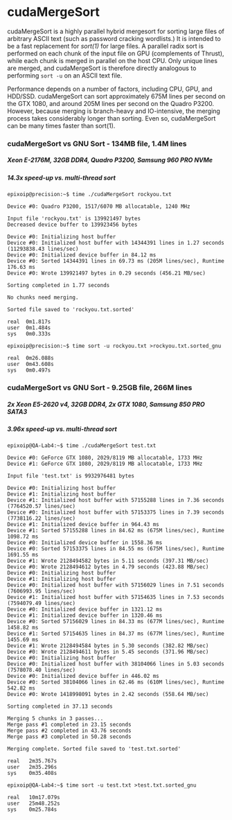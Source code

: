 # cudaMergeSort

cudaMergeSort is a highly parallel hybrid mergesort for sorting large files of arbitrary ASCII text (such as password cracking wordlists.) It is intended to be a fast replacement for _sort(1)_ for large files. A parallel radix sort is performed on each chunk of the input file on GPU (complements of Thrust), while each chunk is merged in parallel on the host CPU. Only unique lines are merged, and cudaMergeSort is therefore directly analogous to performing `sort -u` on an ASCII text file.

Performance depends on a number of factors, including CPU, GPU, and HDD/SSD. cudaMergeSort can sort approximately 675M lines per second on the GTX 1080, and around 205M lines per second on the Quadro P3200. However, because merging is branch-heavy and IO-intensive, the merging process takes considerably longer than sorting. Even so, cudaMergeSort can be many times faster than sort(1).

### cudaMergeSort vs GNU Sort - 134MB file, 1.4M lines
##### Xeon E-2176M, 32GB DDR4, Quadro P3200, Samsung 960 PRO NVMe
##### 14.3x speed-up vs. multi-thread sort

```
epixoip@precision:~$ time ./cudaMergeSort rockyou.txt

Device #0: Quadro P3200, 1517/6070 MB allocatable, 1240 MHz

Input file 'rockyou.txt' is 139921497 bytes
Decreased device buffer to 139923456 bytes

Device #0: Initializing host buffer
Device #0: Initialized host buffer with 14344391 lines in 1.27 seconds (11293838.43 lines/sec)
Device #0: Initialized device buffer in 84.12 ms
Device #0: Sorted 14344391 lines in 69.73 ms (205M lines/sec), Runtime 176.63 ms
Device #0: Wrote 139921497 bytes in 0.29 seconds (456.21 MB/sec)

Sorting completed in 1.77 seconds

No chunks need merging.

Sorted file saved to 'rockyou.txt.sorted'

real  0m1.817s
user  0m1.484s
sys   0m0.333s
```

```
epixoip@precision:~$ time sort -u rockyou.txt >rockyou.txt.sorted_gnu

real  0m26.088s
user  0m43.608s
sys   0m0.497s
```

### cudaMergeSort vs GNU Sort - 9.25GB file, 266M lines
##### 2x Xeon E5-2620 v4, 32GB DDR4, 2x GTX 1080, Samsung 850 PRO SATA3
##### 3.96x speed-up vs. multi-thread sort

```
epixoip@QA-Lab4:~$ time ./cudaMergeSort test.txt

Device #0: GeForce GTX 1080, 2029/8119 MB allocatable, 1733 MHz
Device #1: GeForce GTX 1080, 2029/8119 MB allocatable, 1733 MHz

Input file 'test.txt' is 9932976481 bytes

Device #0: Initializing host buffer
Device #1: Initializing host buffer
Device #1: Initialized host buffer with 57155288 lines in 7.36 seconds (7764520.57 lines/sec)
Device #0: Initialized host buffer with 57153375 lines in 7.39 seconds (7738116.22 lines/sec)
Device #1: Initialized device buffer in 964.43 ms
Device #1: Sorted 57155288 lines in 84.62 ms (675M lines/sec), Runtime 1098.72 ms
Device #0: Initialized device buffer in 1558.36 ms
Device #0: Sorted 57153375 lines in 84.55 ms (675M lines/sec), Runtime 1691.55 ms
Device #1: Wrote 2128494582 bytes in 5.11 seconds (397.31 MB/sec)
Device #0: Wrote 2128494612 bytes in 4.79 seconds (423.88 MB/sec)
Device #0: Initializing host buffer
Device #1: Initializing host buffer
Device #0: Initialized host buffer with 57156029 lines in 7.51 seconds (7606993.95 lines/sec)
Device #1: Initialized host buffer with 57154635 lines in 7.53 seconds (7594079.49 lines/sec)
Device #0: Initialized device buffer in 1321.12 ms
Device #1: Initialized device buffer in 1320.46 ms
Device #0: Sorted 57156029 lines in 84.33 ms (677M lines/sec), Runtime 1458.82 ms
Device #1: Sorted 57154635 lines in 84.37 ms (677M lines/sec), Runtime 1455.69 ms
Device #1: Wrote 2128494584 bytes in 5.30 seconds (382.82 MB/sec)
Device #0: Wrote 2128494611 bytes in 5.45 seconds (371.96 MB/sec)
Device #0: Initializing host buffer
Device #0: Initialized host buffer with 38104066 lines in 5.03 seconds (7578078.40 lines/sec)
Device #0: Initialized device buffer in 446.02 ms
Device #0: Sorted 38104066 lines in 62.46 ms (610M lines/sec), Runtime 542.82 ms
Device #0: Wrote 1418998091 bytes in 2.42 seconds (558.64 MB/sec)

Sorting completed in 37.13 seconds

Merging 5 chunks in 3 passes...
Merge pass #1 completed in 23.15 seconds
Merge pass #2 completed in 43.76 seconds
Merge pass #3 completed in 50.28 seconds

Merging complete. Sorted file saved to 'test.txt.sorted'

real   2m35.767s
user   2m35.296s
sys    0m35.408s
```

```
epixoip@QA-Lab4:~$ time sort -u test.txt >test.txt.sorted_gnu

real   10m17.079s
user   25m48.252s
sys    0m25.784s
```
